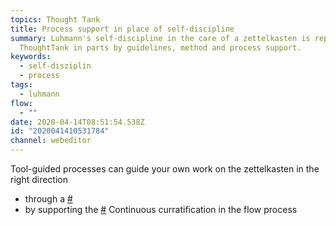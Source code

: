 ```yaml
---
topics: Thought Tank
title: Process support in place of self-discipline
summary: Luhmann's self-discipline in the care of a zettelkasten is replaced by
  ThoughtTank in parts by guidelines, method and process support.
keywords:
  - self-disziplin
  - process
tags:
  - luhmann
flow:
  - ""
date: 2020-04-14T08:51:54.538Z
id: "2020041410531784"
channel: webeditor
---
```

Tool-guided processes can guide your own work on the zettelkasten in the right direction

- through a [#](/notes/2020041409284289 "Thought Tank features to build well documented and connected thought")
- by supporting the [#](/notes/2020041410355155 "Make a zettelkasten smart by continuous expansion and improvement") Continuous curratification in the flow process